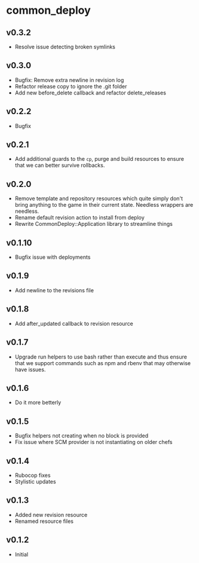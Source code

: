 common_deploy
============

v0.3.2
------
* Resolve issue detecting broken symlinks

v0.3.0
------
* Bugfix: Remove extra newline in revision log
* Refactor release copy to ignore the .git folder
* Add new before_delete callback and refactor delete_releases

v0.2.2
------
* Bugfix

v0.2.1
------
* Add additional guards to the `cp`, purge and build resources to ensure that
we can better survive rollbacks.

v0.2.0
------
* Remove template and repository resources which quite simply don't bring anything to the game in their current state. Needless wrappers are needless.
* Rename default revision action to install from deploy
* Rewrite CommonDeploy::Application library to streamline things


v0.1.10
-------
* Bugfix issue with deployments

v0.1.9
------
* Add newline to the revisions file

v0.1.8
------
* Add after\_updated callback to revision resource

v0.1.7
------
* Upgrade run helpers to use bash rather than execute and thus ensure that we support commands such as npm and rbenv that may otherwise have issues.

v0.1.6
------
* Do it more betterly

v0.1.5
------
* Bugfix helpers not creating when no block is provided
* Fix issue where SCM provider is not instantiating on older chefs

v0.1.4
------
* Rubocop fixes
* Stylistic updates

v0.1.3
------
* Added new revision resource
* Renamed resource files

v0.1.2
------
* Initial

